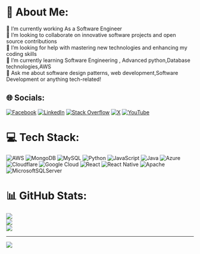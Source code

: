 # 💫 About Me:
🔭 I’m currently working As a Software Engineer <br>👯 I’m looking to collaborate on  innovative software projects and open source contributions<br>🤝 I’m looking for help with  mastering new technologies and enhancing my coding skills<br>🌱 I’m currently learning Software Engineering , Advanced python,Database technologies,AWS <br>💬 Ask me about software design patterns, web development,Software Development or anything tech-related!<br>


## 🌐 Socials:
[![Facebook](https://img.shields.io/badge/Facebook-%231877F2.svg?logo=Facebook&logoColor=white)](https://facebook.com/https://www.facebook.com/Nhemakumara) [![LinkedIn](https://img.shields.io/badge/LinkedIn-%230077B5.svg?logo=linkedin&logoColor=white)](https://linkedin.com/in/https://www.linkedin.com/in/nuwanhemakumara/) [![Stack Overflow](https://img.shields.io/badge/-Stackoverflow-FE7A16?logo=stack-overflow&logoColor=white)](https://stackoverflow.com/users/https://stackoverflow.com/users/11059590/nuwan-hemakumara) [![X](https://img.shields.io/badge/X-black.svg?logo=X&logoColor=white)](https://x.com/https://twitter.com/Nuwanhemakumara) [![YouTube](https://img.shields.io/badge/YouTube-%23FF0000.svg?logo=YouTube&logoColor=white)](https://youtube.com/@https://www.youtube.com/channel/UCQXypaW7DD9_r0NKgssB-5Q) 

# 💻 Tech Stack:
![AWS](https://img.shields.io/badge/AWS-%23FF9900.svg?style=flat&logo=amazon-aws&logoColor=white) ![MongoDB](https://img.shields.io/badge/MongoDB-%234ea94b.svg?style=flat&logo=mongodb&logoColor=white) ![MySQL](https://img.shields.io/badge/mysql-%2300000f.svg?style=flat&logo=mysql&logoColor=white) ![Python](https://img.shields.io/badge/python-3670A0?style=flat&logo=python&logoColor=ffdd54) ![JavaScript](https://img.shields.io/badge/javascript-%23323330.svg?style=flat&logo=javascript&logoColor=%23F7DF1E) ![Java](https://img.shields.io/badge/java-%23ED8B00.svg?style=flat&logo=openjdk&logoColor=white) ![Azure](https://img.shields.io/badge/azure-%230072C6.svg?style=flat&logo=microsoftazure&logoColor=white) ![Cloudflare](https://img.shields.io/badge/Cloudflare-F38020?style=flat&logo=Cloudflare&logoColor=white) ![Google Cloud](https://img.shields.io/badge/GoogleCloud-%234285F4.svg?style=flat&logo=google-cloud&logoColor=white) ![React](https://img.shields.io/badge/react-%2320232a.svg?style=flat&logo=react&logoColor=%2361DAFB) ![React Native](https://img.shields.io/badge/react_native-%2320232a.svg?style=flat&logo=react&logoColor=%2361DAFB) ![Apache](https://img.shields.io/badge/apache-%23D42029.svg?style=flat&logo=apache&logoColor=white) ![MicrosoftSQLServer](https://img.shields.io/badge/Microsoft%20SQL%20Server-CC2927?style=flat&logo=microsoft%20sql%20server&logoColor=white)
# 📊 GitHub Stats:
![](https://github-readme-stats.vercel.app/api?username=HLNHemakumara&theme=merko&hide_border=false&include_all_commits=false&count_private=false)<br/>
![](https://github-readme-streak-stats.herokuapp.com/?user=HLNHemakumara&theme=merko&hide_border=false)<br/>
![](https://github-readme-stats.vercel.app/api/top-langs/?username=HLNHemakumara&theme=merko&hide_border=false&include_all_commits=false&count_private=false&layout=compact)

---
[![](https://visitcount.itsvg.in/api?id=HLNHemakumara&icon=1&color=0)](https://visitcount.itsvg.in)

<!-- Proudly created with GPRM ( https://gprm.itsvg.in ) -->
